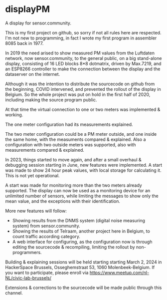 # displayPM

A display for sensor.community.

This is my first project on github, so sorry if not all rules here are respected.
I'm not new to programming, in fact I wrote my first program in assembler 8085 back in 1977.

In 2019 the need arised to show measured PM values from the Luftdaten network, now sensor.community, 
to the general public, on a big stand-alone display, consisting of 16 LED blocks 8*8 dotmatrix, driven by Max.7219,
and an ESP8266 controller to make the connection between the display and the dataserver on the internet.

Although it was the intention to distribute the sourcecode on github from the beginning, COVID intervened,
and prevented the rollout of the display in Belgium.
So the whole project was put on hold in the first half of 2020, including making the source program public.

At that time the virtual connection to one or two meters was implemented & working.

The one meter configuration had its measurements explained.

The two meter configuration could be a PM meter outside, and one inside the same home, with the measuments compared & explained.
Also a configuration with two outside meters was supported, also with measurements compared & explained.

In 2023, things started to move again, and after a small overhaul & debugging session starting in June, new features were implemented.
A start was made to show 24 hour peak values, with local storage for calculating it. This is not yet operational.

A start was made for monitoring more than the two meters already supported.
The display can now be used as a monitoring device for an unlimited number of sensors, while limiting the messages 
to show only the mean value, and the exceptions with their identification.

More new features will follow:

- Showing results from the DNMS system (digital noise measuring system) from sensor.community.
- Showing the results of Telraam, another project here in Belgium, to count traffic according category.
- A web interface for configuring, as the configuration now is through editing the sourcecode & recompiling,
  limiting the rollout by non-programmers.

Building & explaining sessions will be held starting starting March 2, 2024 in HackerSpace Brussels, Osseghemstraat 53, 1060 Molenbeek-Belgium.
If you want to participate, please enroll via https://www.meetup.com/nl-NL/civic-lab-brussels/

Extensions & corrections to the sourcecode will be made public through this channel.
   

